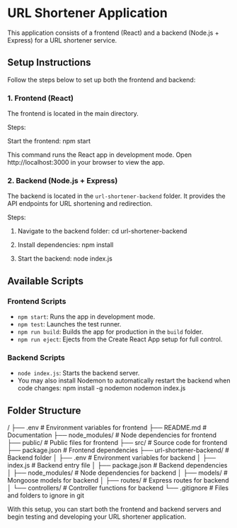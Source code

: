 # URL Shortener Application

This application consists of a frontend (React) and a backend (Node.js + Express) for a URL shortener service.

## Setup Instructions

Follow the steps below to set up both the frontend and backend:

### 1. Frontend (React)

The frontend is located in the main directory.

Steps:

Start the frontend:
npm start

This command runs the React app in development mode. Open http://localhost:3000 in your browser to view the app.

### 2. Backend (Node.js + Express)

The backend is located in the `url-shortener-backend` folder. It provides the API endpoints for URL shortening and redirection.

Steps:

1. Navigate to the backend folder:
   cd url-shortener-backend

2. Install dependencies:
   npm install

3. Start the backend:
   node index.js

## Available Scripts

### Frontend Scripts

- `npm start`: Runs the app in development mode.
- `npm test`: Launches the test runner.
- `npm run build`: Builds the app for production in the `build` folder.
- `npm run eject`: Ejects from the Create React App setup for full control.

### Backend Scripts

- `node index.js`: Starts the backend server.
- You may also install Nodemon to automatically restart the backend when code changes:
  npm install -g nodemon
  nodemon index.js

## Folder Structure

<project-directory>/
├── .env # Environment variables for frontend
├── README.md # Documentation
├── node_modules/ # Node dependencies for frontend
├── public/ # Public files for frontend
├── src/ # Source code for frontend
├── package.json # Frontend dependencies
├── url-shortener-backend/ # Backend folder
│ ├── .env # Environment variables for backend
│ ├── index.js # Backend entry file
│ ├── package.json # Backend dependencies
│ ├── node_modules/ # Node dependencies for backend
│ ├── models/ # Mongoose models for backend
│ ├── routes/ # Express routes for backend
│ └── controllers/ # Controller functions for backend
└── .gitignore # Files and folders to ignore in git

With this setup, you can start both the frontend and backend servers and begin testing and developing your URL shortener application.
